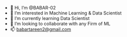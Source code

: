 - 👋 Hi, I’m @BABAR-02
- 👀 I’m interested in Machine Learning & Data Scientist
- 🌱 I’m currently learning Data Scientist
- 💞️ I’m looking to collaborate with any Firm of ML
- 📫 babartareen2@gmail.com
<!---
BABAR-02/BABAR-02 is a ✨ ML & Data Scientist ✨ repository because its `README.md` (this file) appears on your GitHub profile.
You can click the Preview link to take a look at your changes.
--->
